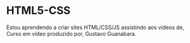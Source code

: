 # HTML5-CSS

Estou aprendendo a criar sites HTML/CSS/JS assistindo aos vídeos de, Curso em vídeo produzido por, Gustavo Guanabara.